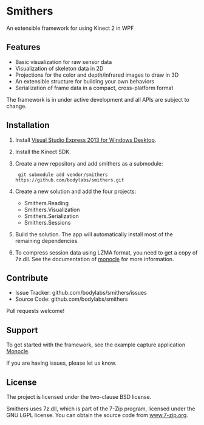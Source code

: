 Smithers
========

An extensible framework for using Kinect 2 in WPF


Features
--------

- Basic visualization for raw sensor data
- Visualization of skeleton data in 2D
- Projections for the color and depth/infrared images to draw in 3D
- An extensible structure for building your own behaviors
- Serialization of frame data in a compact, cross-platform format

The framework is in under active development and all APIs are subject
to change.


Installation
------------

1. Install [Visual Studio Express 2013 for Windows Desktop][vstudio].
2. Install the Kinect SDK.
3. Create a new repository and add smithers as a submodule:

        git submodule add vendor/smithers https://github.com/bodylabs/smithers.git

4. Create a new solution and add the four projects:

    - Smithers.Reading
    - Smithers.Visualization
    - Smithers.Serialization
    - Smithers.Sessions

5. Build the solution. The app will automatically install most of the
   remaining dependencies.
6. To compress session data using LZMA format, you need to get a copy
   of 7z.dll. See the documentation of [monocle][] for more information.


Contribute
----------

- Issue Tracker: github.com/bodylabs/smithers/issues
- Source Code: github.com/bodylabs/smithers

Pull requests welcome!


Support
-------

To get started with the framework, see the example capture application
[Monocle][].

If you are having issues, please let us know.


License
-------

The project is licensed under the two-clause BSD license.

Smithers uses 7z.dll, which is part of the 7-Zip program, licensed under the
GNU LGPL license. You can obtain the source code from www.7-zip.org.


[vstudio]: http://www.microsoft.com/en-us/download/details.aspx?id=40787
[monocle]: https://www.github.com/bodylabs/monocle
